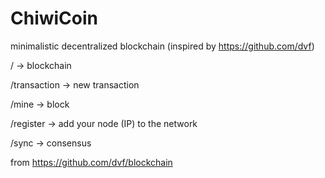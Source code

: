 # ChiwiCoin
minimalistic decentralized blockchain
(inspired by https://github.com/dvf)



/  -> blockchain

/transaction  -> new transaction

/mine  ->  block

/register  -> add your node (IP) to the network

/sync  -> consensus


from https://github.com/dvf/blockchain

